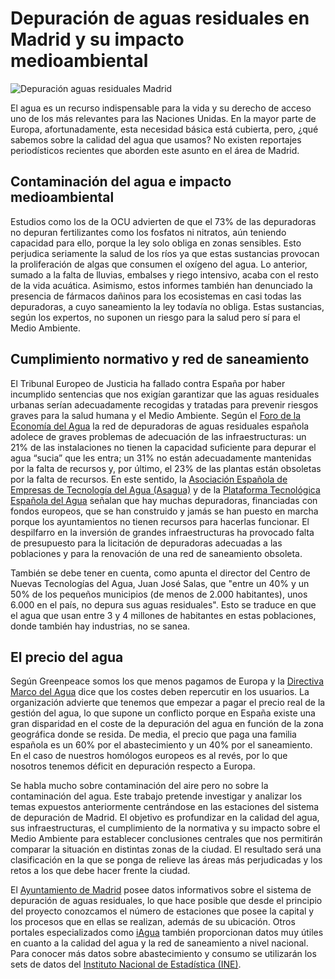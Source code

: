 # Depuración de aguas residuales en Madrid y su impacto medioambiental

![Depuración aguas residuales Madrid](https://www.medialab-prado.es/sites/default/files/styles/imagenes_medianas/public/2018-03/treatment-plant-wastewater-2826987_1920.jpg?itok=-QkvfWm8)

El agua es un recurso indispensable para la vida y su derecho de acceso uno de los más relevantes para las Naciones Unidas. En la mayor parte de Europa, afortunadamente, esta necesidad básica está cubierta, pero, ¿qué sabemos sobre la calidad del agua que usamos? No existen reportajes periodísticos recientes que aborden este asunto en el área de Madrid.

## Contaminación del agua e impacto medioambiental

Estudios como los de la OCU advierten de que el 73% de las depuradoras no depuran fertilizantes como los fosfatos ni nitratos, aún teniendo capacidad para ello, porque la ley solo obliga en zonas sensibles. Esto perjudica seriamente la salud de los ríos ya que estas sustancias provocan la proliferación de algas que consumen el oxígeno del agua. Lo anterior, sumado a la falta de lluvias, embalses y riego intensivo, acaba con el resto de la vida acuática. Asimismo, estos informes también han denunciado la presencia de fármacos dañinos para los ecosistemas en casi todas las depuradoras, a cuyo saneamiento la ley todavía no obliga. Estas sustancias, según los expertos, no suponen un riesgo para la salud pero sí para el Medio Ambiente.

## Cumplimiento normativo y red de saneamiento

El Tribunal Europeo de Justicia ha fallado contra España por haber incumplido sentencias que nos exigían garantizar que las aguas residuales urbanas serían adecuadamente recogidas y tratadas para prevenir riesgos graves para la salud humana y el Medio Ambiente. Según el [Foro de la Economía del Agua](http://forodelaeconomiadelagua.org/) la red de depuradoras de aguas residuales española adolece de graves problemas de adecuación de las infraestructuras: un 21% de las instalaciones no tienen la capacidad suficiente para depurar el agua “sucia” que les entra; un 31% no están adecuadamente mantenidas por la falta de recursos y, por último, el 23% de las plantas están obsoletas por la falta de recursos. En este sentido, la [Asociación Española de Empresas de Tecnología del Agua (Asagua)](http://www.asagua.es/) y de la [Plataforma Tecnológica Española del Agua](http://www.plataformaagua.org/) señalan que hay muchas depuradoras, financiadas con fondos europeos, que se han construido y jamás se han puesto en marcha porque los ayuntamientos no tienen recursos para hacerlas funcionar. El despilfarro en la inversión de grandes infraestructuras ha provocado falta de presupuesto para la licitación de depuradoras adecuadas a las poblaciones y para la renovación de una red de saneamiento obsoleta.

También se debe tener en cuenta, como apunta el director del Centro de Nuevas Tecnologías del Agua, Juan José Salas, que "entre un 40% y un 50% de los pequeños municipios (de menos de 2.000 habitantes), unos 6.000 en el país, no depura sus aguas residuales". Esto se traduce en que el agua que usan entre 3 y 4 millones de habitantes en estas poblaciones, donde también hay industrias, no se sanea.

## El precio del agua

Según Greenpeace somos los que menos pagamos de Europa y la [Directiva Marco del Agua](http://www.mapama.gob.es/es/agua/temas/planificacion-hidrologica/directiva2000_60marcoaguas_tcm7-28986.pdf) dice que los costes deben repercutir en los usuarios. La organización advierte que tenemos que empezar a pagar el precio real de la gestión del agua, lo que supone un conflicto porque en España existe una gran disparidad en el coste de la depuración del agua en función de la zona geográfica donde se resida. De media, el precio que paga una familia española es un 60% por el abastecimiento y un 40% por el saneamiento. En el caso de nuestros homólogos europeos es al revés, por lo que nosotros tenemos déficit en depuración respecto a Europa.

Se habla mucho sobre contaminación del aire pero no sobre la contaminación del agua. Este trabajo pretende investigar y analizar los temas expuestos anteriormente centrándose en las estaciones del sistema de depuración de Madrid. El objetivo es profundizar en la calidad del agua, sus infraestructuras, el cumplimiento de la normativa y su impacto sobre el Medio Ambiente para establecer conclusiones centrales que nos permitirán comparar la situación en distintas zonas de la ciudad. El resultado será una clasificación en la que se ponga de relieve las áreas más perjudicadas y los retos a los que debe hacer frente la ciudad.

El [Ayuntamiento de Madrid](http://www.madrid.es/portales/munimadrid/es/Inicio/El-Ayuntamiento/Medio-ambiente/Agua/Depuracion-de-aguas-residuales?vgnextfmt=default&vgnextoid=ac470dd66e4ae210VgnVCM2000000c205a0aRCRD&vgnextchannel=ce54b5f73a077210VgnVCM1000000b205a0aRCRD) posee datos informativos sobre el sistema de depuración de aguas residuales, lo que hace posible que desde el principio del proyecto conozcamos el número de estaciones que posee la capital y los procesos que en ellas se realizan, además de su ubicación. Otros portales especializados como [iAgua](https://www.iagua.es/data) también proporcionan datos muy útiles en cuanto a la calidad del agua y la red de saneamiento a nivel nacional. Para conocer más datos sobre abastecimiento y consumo se utilizarán los sets de datos del [Instituto Nacional de Estadística (INE)](http://www.ine.es/).
